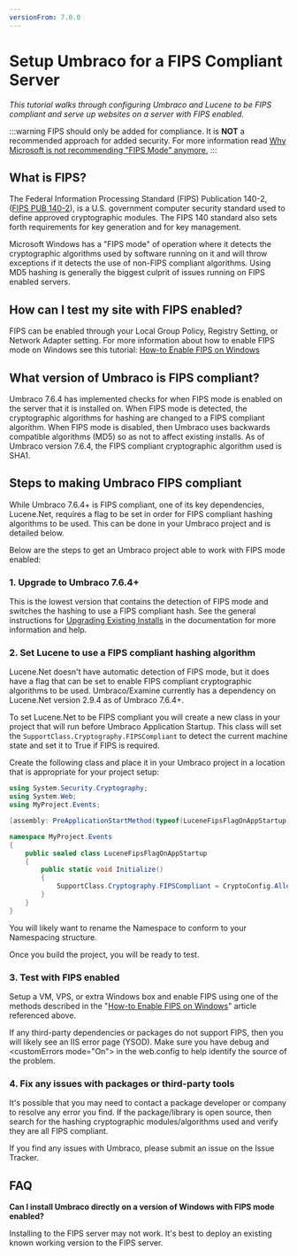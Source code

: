 ```yaml
---
versionFrom: 7.0.0
---
```


# Setup Umbraco for a FIPS Compliant Server

_This tutorial walks through configuring Umbraco and Lucene to be FIPS compliant and serve up websites on a server with FIPS enabled._

:::warning
FIPS should only be added for compliance. It is **NOT** a recommended approach for added security. For more information read [Why Microsoft is not recommending "FIPS Mode" anymore.](https://blogs.technet.microsoft.com/secguide/2014/04/07/why-were-not-recommending-fips-mode-anymore/)
:::

## What is FIPS?

The Federal Information Processing Standard (FIPS) Publication 140-2, ([FIPS PUB 140-2][1]), is a U.S. government computer security standard used to define approved cryptographic modules. The FIPS 140 standard also sets forth requirements for key generation and for key management.

Microsoft Windows has a "FIPS mode" of operation where it detects the cryptographic algorithms used by software running on it and will throw exceptions if it detects the use of non-FIPS compliant algorithms.  Using MD5 hashing is generally the biggest culprit of issues running on FIPS enabled servers.

## How can I test my site with FIPS enabled?

FIPS can be enabled through your Local Group Policy, Registry Setting, or Network Adapter setting.  For more information about how to enable FIPS mode on Windows see this tutorial: [How-to Enable FIPS on Windows][2]

## What version of Umbraco is FIPS compliant?

Umbraco 7.6.4 has implemented checks for when FIPS mode is enabled on the server that it is installed on.  When FIPS mode is detected, the cryptographic algorithms for hashing are changed to a FIPS compliant algorithm. When FIPS mode is disabled, then Umbraco uses backwards compatible algorithms (MD5) so as not to affect existing installs. As of Umbraco version 7.6.4, the FIPS compliant cryptographic algorithm used is SHA1.

## Steps to making Umbraco FIPS compliant

While Umbraco 7.6.4+ is FIPS compliant, one of its key dependencies, Lucene.Net, requires a flag to be set in order for FIPS compliant hashing algorithms to be used. This can be done in your Umbraco project and is detailed below.

Below are the steps to get an Umbraco project able to work with FIPS mode enabled:

### 1. Upgrade to Umbraco 7.6.4+

This is the lowest version that contains the detection of FIPS mode and switches the hashing to use a FIPS compliant hash. See the general instructions for [Upgrading Existing Installs][3] in the documentation for more information and help.

### 2. Set Lucene to use a FIPS compliant hashing algorithm

Lucene.Net doesn't have automatic detection of FIPS mode, but it does have a flag that can be set to enable FIPS compliant cryptographic algorithms to be used.  Umbraco/Examine currently has a dependency on Lucene.Net version 2.9.4 as of Umbraco 7.6.4+.

To set Lucene.Net to be FIPS compliant you will create a new class in your project that will run before Umbraco Application Startup. This class will set the `SupportClass.Cryptography.FIPSCompliant` to detect the current machine state and set it to True if FIPS is required.

Create the following class and place it in your Umbraco project in a location that is appropriate for your project setup:

```csharp
using System.Security.Cryptography;
using System.Web;
using MyProject.Events;

[assembly: PreApplicationStartMethod(typeof(LuceneFipsFlagOnAppStartup), "Initialize")]

namespace MyProject.Events
{
    public sealed class LuceneFipsFlagOnAppStartup
    {
        public static void Initialize()
        {
            SupportClass.Cryptography.FIPSCompliant = CryptoConfig.AllowOnlyFipsAlgorithms;
        }
    }
}
```

You will likely want to rename the Namespace to conform to your Namespacing structure.

Once you build the project, you will be ready to test.


### 3. Test with FIPS enabled

Setup a VM, VPS, or extra Windows box and enable FIPS using one of the methods described in the "[How-to Enable FIPS on Windows][2]" article referenced above.

If any third-party dependencies or packages do not support FIPS, then you will likely see an IIS error page (YSOD).  Make sure you have debug and &lt;customErrors mode="On"&gt; in the web.config to help identify the source of the problem.

### 4. Fix any issues with packages or third-party tools

It's possible that you may need to contact a package developer or company to resolve any error you find.  If the package/library is open source, then search for the hashing cryptographic modules/algorithms used and verify they are all FIPS compliant.

If you find any issues with Umbraco, please submit an issue on the Issue Tracker.

## FAQ

__Can I install Umbraco directly on a version of Windows with FIPS mode enabled?__

Installing to the FIPS server may not work.  It's best to deploy an existing known working version to the FIPS server.

[1]:https://csrc.nist.gov/publications/PubsFIPS.html#140-2
[2]:https://www.howtogeek.com/245859/why-you-shouldnt-enable-fips-compliant-encryption-on-windows/
[3]:../../../Getting-Started/Setup/Upgrading/
[4]:https://github.com/apache/lucenenet
[5]:https://github.com/apache/lucenenet/blob/Lucene.Net_2_9_4_RC3/src/core/SupportClass.cs#L1421

